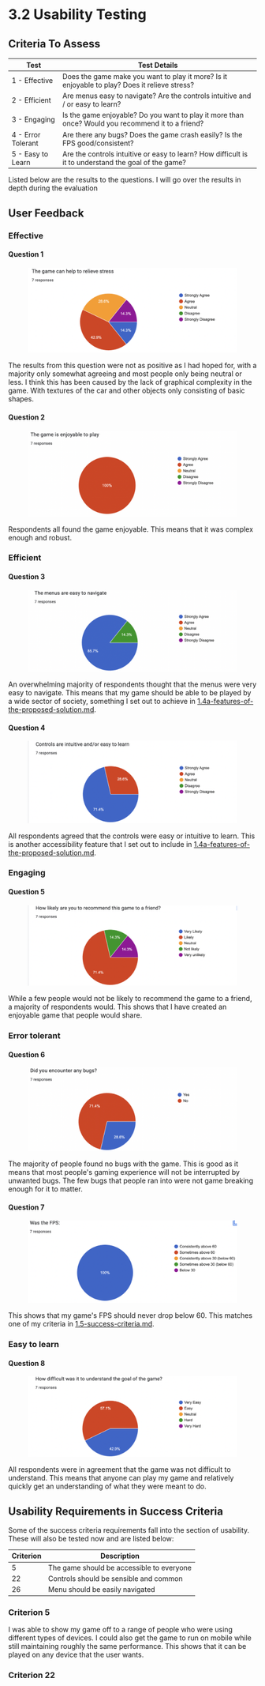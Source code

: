# 3.2 Usability Testing

## Criteria To Assess

| Test               | Test Details                                                                                         |
| ------------------ | ---------------------------------------------------------------------------------------------------- |
| 1 - Effective      | Does the game make you want to play it more? Is it enjoyable to play? Does it relieve stress?        |
| 2 - Efficient      | Are menus easy to navigate? Are the controls intuitive and / or easy to learn?                       |
| 3 - Engaging       | Is the game enjoyable? Do you want to play it more than once? Would you recommend it to a friend?    |
| 4 - Error Tolerant | Are there any bugs? Does the game crash easily? Is the FPS good/consistent?                          |
| 5 - Easy to Learn  | Are the controls intuitive or easy to learn? How difficult is it to understand the goal of the game? |

Listed below are the results to the questions. I will go over the results in depth during the evaluation

## User Feedback

### Effective

#### Question 1

<figure><img src="../.gitbook/assets/image (3).png" alt=""><figcaption></figcaption></figure>

The results from this question were not as positive as I had hoped for, with a majority only somewhat agreeing and most people only being neutral or less. I think this has been caused by the lack of graphical complexity in the game. With textures of the car and other objects only consisting of basic shapes.

#### Question 2

<figure><img src="../.gitbook/assets/image (11) (1).png" alt=""><figcaption></figcaption></figure>

Respondents all found the game enjoyable. This means that it was complex enough and robust.

### Efficient

#### Question 3

<figure><img src="../.gitbook/assets/image (1) (1).png" alt=""><figcaption></figcaption></figure>

An overwhelming majority of respondents thought that the menus were very easy to navigate. This means that my game should be able to be played by a wide sector of society, something I set out to achieve in [1.4a-features-of-the-proposed-solution.md](../1-analysis/1.4a-features-of-the-proposed-solution.md "mention").

#### Question 4

<figure><img src="../.gitbook/assets/image (6) (1).png" alt=""><figcaption></figcaption></figure>

All respondents agreed that the controls were easy or intuitive to learn. This is another accessibility feature that I set out to include in [1.4a-features-of-the-proposed-solution.md](../1-analysis/1.4a-features-of-the-proposed-solution.md "mention").

### Engaging

#### Question 5

<figure><img src="../.gitbook/assets/image (2).png" alt=""><figcaption></figcaption></figure>

While a few people would not be likely to recommend the game to a friend, a majority of respondents would. This shows that I have created an enjoyable game that people would share.

### Error tolerant

#### Question 6

<figure><img src="../.gitbook/assets/image.png" alt=""><figcaption></figcaption></figure>

The majority of people found no bugs with the game. This is good as it means that most people's gaming experience will not be interrupted by unwanted bugs. The few bugs that people ran into were not game breaking enough for it to matter.

#### Question 7

<figure><img src="../.gitbook/assets/image (6).png" alt=""><figcaption></figcaption></figure>

This shows that my game's FPS should never drop below 60. This matches one of my criteria in [1.5-success-criteria.md](../1-analysis/1.5-success-criteria.md "mention").

### Easy to learn

#### Question 8

<figure><img src="../.gitbook/assets/image (11).png" alt=""><figcaption></figcaption></figure>

All respondents were in agreement that the game was not difficult to understand. This means that anyone can play my game and relatively quickly get an understanding of what they were meant to do.

## Usability Requirements in Success Criteria

Some of the success criteria requirements fall into the section of usability. These will also be tested now and are listed below:

| Criterion | Description                               |
| --------- | ----------------------------------------- |
| 5         | The game should be accessible to everyone |
| 22        | Controls should be sensible and common    |
| 26        | Menu should be easily navigated           |

### Criterion 5

I was able to show my game off to a range of people who were using different types of devices. I could also get the game to run on mobile while still maintaining roughly the same performance. This shows that it can be played on any device that the user wants.

### Criterion 22


